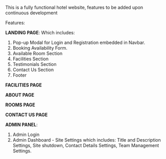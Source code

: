 This is a fully functional hotel website, features to be added upon continuous development

Features:

**LANDING PAGE**: Which includes:
1. Pop-up Modal for Login and Registration embedded in Navbar.
2. Booking Availability Form.
3. Available Room Section
4. Facilities Section
5. Testimonials Section
6. Contact Us Section
7. Footer

**FACILITIES PAGE**

**ABOUT PAGE**

**ROOMS PAGE**

**CONTACT US PAGE**

**ADMIN PANEL**:
1. Admin Login
2. Admin Dashboard - Site Settings which includes: Title and Description Settings, Site shutdown, Contact Details Settings, Team Management Settings.

